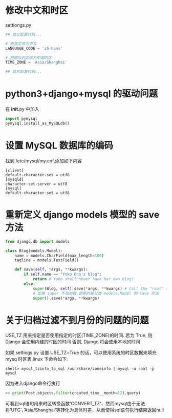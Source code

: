# 修改中文和时区
settiongs.py
```python
## 其它配置代码...

# 把英文改为中文
LANGUAGE_CODE = 'zh-hans'

# 把国际时区改为中国时区
TIME_ZONE = 'Asia/Shanghai'

## 其它配置代码...
```

# python3+django+mysql 的驱动问题

在 __init__.py 中加入
```python
import pymysql
pymysql.install_as_MySQLdb()
```

# 设置 MySQL 数据库的编码

找到 /etc/mysql/my.cnf,添加如下内容
```
[client]
default-character-set = utf8
[mysqld]
character-set-server = utf8
[mysql]
default-character-set = utf8
```

# 重新定义 django models 模型的 save 方法

```python
from django.db import models

class Blog(models.Model):
    name = models.CharField(max_length=100)
    tagline = models.TextField()

    def save(self, *args, **kwargs):
        if self.name == "Yoko Ono's blog":
            return # Yoko shall never have her own blog!
        else:
            super(Blog, self).save(*args, **kwargs) # Call the "real" save() method.
            # 如果 super 不加参数,调用的是父类 models.Model 的 save 方法
            super().save(*args, **kwargs)
```

# 关于归档过滤不到月份的问题的问题
USE_TZ 用来指定是否使用指定的时区(TIME_ZONE)的时间. 若为 True, 则Django 会使用内建的时区的时间 否则, Django 将会使用本地的时间

如果 settings.py 设置 USE_TZ=True 的话，可以使用系统的时区数据来填充 mysq 时区表,linux 下命令如下:
```shell
shell> mysql_tzinfo_to_sql /usr/share/zoneinfo | mysql -u root -p mysql
```

因为进入django命令行执行
```python
>> print(Post.objects.filter(created_time__month=12).query)
```
可看到sql语句用来时区转换函数’CONVERT_TZ‘，然而mysql由于无法将’UTC‘，’Asia/Shanghai'等转化为具体时差，从而使得sql语句执行结果返回null
